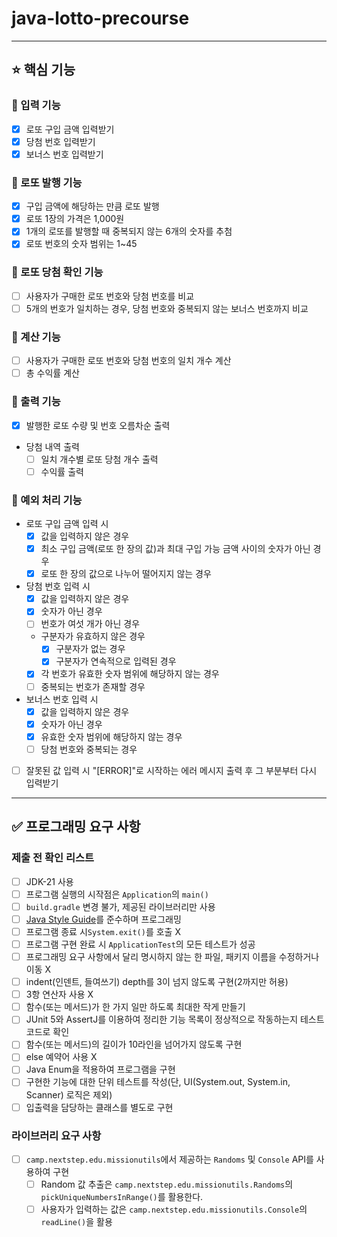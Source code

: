 # java-lotto-precourse

***

## ⭐️ 핵심 기능

### 📌 입력 기능

- [x] 로또 구입 금액 입력받기
- [x] 당첨 번호 입력받기
- [x] 보너스 번호 입력받기

### 📌 로또 발행 기능

- [x] 구입 금액에 해당하는 만큼 로또 발행
- [x] 로또 1장의 가격은 1,000원
- [x] 1개의 로또를 발행할 때 중복되지 않는 6개의 숫자를 추첨
- [x] 로또 번호의 숫자 범위는 1~45

### 📌 로또 당첨 확인 기능

- [ ] 사용자가 구매한 로또 번호와 당첨 번호를 비교
- [ ] 5개의 번호가 일치하는 경우, 당첨 번호와 중복되지 않는 보너스 번호까지 비교

### 📌 계산 기능

- [ ] 사용자가 구매한 로또 번호와 당첨 번호의 일치 개수 계산
- [ ] 총 수익률 계산

### 📌 출력 기능

- [x] 발행한 로또 수량 및 번호 오름차순 출력
- 당첨 내역 출력
    - [ ] 일치 개수별 로또 당첨 개수 출력
    - [ ] 수익률 출력

### 📌 예외 처리 기능

- 로또 구입 금액 입력 시
    - [x] 값을 입력하지 않은 경우
    - [x] 최소 구입 금액(로또 한 장의 값)과 최대 구입 가능 금액 사이의 숫자가 아닌 경우
    - [x] 로또 한 장의 값으로 나누어 떨어지지 않는 경우

- 당첨 번호 입력 시
    - [x] 값을 입력하지 않은 경우
    - [x] 숫자가 아닌 경우
    - [ ] 번호가 여섯 개가 아닌 경우
    - 구분자가 유효하지 않은 경우
        - [x] 구분자가 없는 경우
        - [x] 구분자가 연속적으로 입력된 경우
    - [x] 각 번호가 유효한 숫자 범위에 해당하지 않는 경우
    - [ ] 중복되는 번호가 존재할 경우

- 보너스 번호 입력 시
    - [x] 값을 입력하지 않은 경우
    - [x] 숫자가 아닌 경우
    - [x] 유효한 숫자 범위에 해당하지 않는 경우
    - [ ] 당첨 번호와 중복되는 경우

- [ ] 잘못된 값 입력 시 "[ERROR]"로 시작하는 에러 메시지 출력 후 그 부분부터 다시 입력받기

***

## ✅ 프로그래밍 요구 사항

### 제출 전 확인 리스트

- [ ] JDK-21 사용
- [ ] 프로그램 실행의 시작점은 `Application`의 `main()`
- [ ] `build.gradle` 변경 불가, 제공된 라이브러리만 사용
- [ ] [Java Style Guide](https://github.com/woowacourse/woowacourse-docs/tree/main/styleguide/java)를 준수하며 프로그래밍
- [ ] 프로그램 종료 시`System.exit()`를 호출 X
- [ ] 프로그램 구현 완료 시 `ApplicationTest`의 모든 테스트가 성공
- [ ] 프로그래밍 요구 사항에서 달리 명시하지 않는 한 파일, 패키지 이름을 수정하거나 이동 X
- [ ] indent(인덴트, 들여쓰기) depth를 3이 넘지 않도록 구현(2까지만 허용)
- [ ] 3항 연산자 사용 X
- [ ] 함수(또는 메서드)가 한 가지 일만 하도록 최대한 작게 만들기
- [ ] JUnit 5와 AssertJ를 이용하여 정리한 기능 목록이 정상적으로 작동하는지 테스트 코드로 확인
- [ ] 함수(또는 메서드)의 길이가 10라인을 넘어가지 않도록 구현
- [ ] else 예약어 사용 X
- [ ] Java Enum을 적용하여 프로그램을 구현
- [ ] 구현한 기능에 대한 단위 테스트를 작성(단, UI(System.out, System.in, Scanner) 로직은 제외)
- [ ] 입출력을 담당하는 클래스를 별도로 구현

### 라이브러리 요구 사항

- [ ] `camp.nextstep.edu.missionutils`에서 제공하는 `Randoms` 및 `Console` API를 사용하여 구현
    - [ ] Random 값 추출은 `camp.nextstep.edu.missionutils.Randoms`의 `pickUniqueNumbersInRange()`를 활용한다.
    - [ ] 사용자가 입력하는 값은 `camp.nextstep.edu.missionutils.Console`의 `readLine()`을 활용